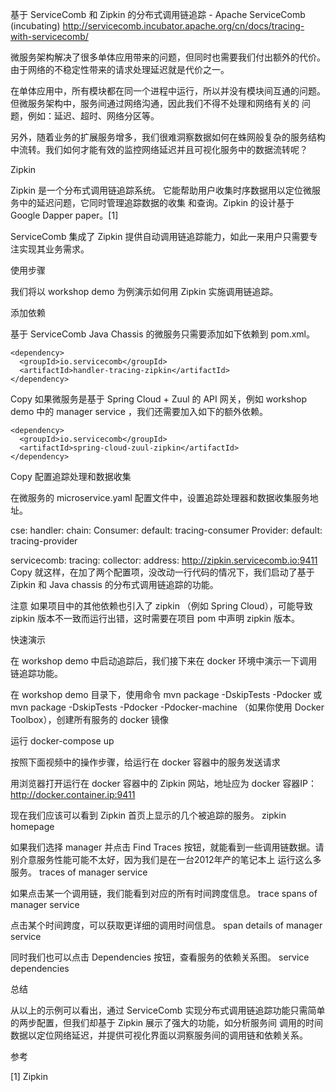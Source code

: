 

基于 ServiceComb 和 Zipkin 的分布式调用链追踪 - Apache ServiceComb (incubating) http://servicecomb.incubator.apache.org/cn/docs/tracing-with-servicecomb/

微服务架构解决了很多单体应用带来的问题，但同时也需要我们付出额外的代价。由于网络的不稳定性带来的请求处理延迟就是代价之一。

在单体应用中，所有模块都在同一个进程中运行，所以并没有模块间互通的问题。但微服务架构中，服务间通过网络沟通，因此我们不得不处理和网络有关的 问题，例如：延迟、超时、网络分区等。

另外，随着业务的扩展服务增多，我们很难洞察数据如何在蛛网般复杂的服务结构中流转。我们如何才能有效的监控网络延迟并且可视化服务中的数据流转呢？

Zipkin

Zipkin 是一个分布式调用链追踪系统。 它能帮助用户收集时序数据用以定位微服务中的延迟问题，它同时管理追踪数据的收集 和查询。Zipkin 的设计基于 Google Dapper paper。[1]

ServiceComb 集成了 Zipkin 提供自动调用链追踪能力，如此一来用户只需要专注实现其业务需求。

使用步骤

我们将以 workshop demo 为例演示如何用 Zipkin 实施调用链追踪。

添加依赖

基于 ServiceComb Java Chassis 的微服务只需要添加如下依赖到 pom.xml。

    <dependency>
      <groupId>io.servicecomb</groupId>
      <artifactId>handler-tracing-zipkin</artifactId>
    </dependency>

Copy
如果微服务是基于 Spring Cloud + Zuul 的 API 网关，例如 workshop demo 中的 manager service ，我们还需要加入如下的额外依赖。

    <dependency>
      <groupId>io.servicecomb</groupId>
      <artifactId>spring-cloud-zuul-zipkin</artifactId>
    </dependency>
Copy
配置追踪处理和数据收集

在微服务的 microservice.yaml 配置文件中，设置追踪处理器和数据收集服务地址。

cse:
  handler:
    chain:
      Consumer:
        default: tracing-consumer
      Provider:
        default: tracing-provider

servicecomb:
  tracing:
    collector:
      address: http://zipkin.servicecomb.io:9411
Copy
就这样，在加了两个配置项，没改动一行代码的情况下，我们启动了基于 Zipkin 和 Java chassis 的分布式调用链追踪的功能。

注意 如果项目中的其他依赖也引入了 zipkin （例如 Spring Cloud），可能导致 zipkin 版本不一致而运行出错，这时需要在项目 pom 中声明 zipkin 版本。

快速演示

在 workshop demo 中启动追踪后，我们接下来在 docker 环境中演示一下调用链追踪功能。

在 workshop demo 目录下，使用命令 mvn package -DskipTests -Pdocker 或 mvn package -DskipTests -Pdocker -Pdocker-machine （如果你使用 Docker Toolbox），创建所有服务的 docker 镜像

运行 docker-compose up

按照下面视频中的操作步骤，给运行在 docker 容器中的服务发送请求

用浏览器打开运行在 docker 容器中的 Zipkin 网站，地址应为 docker 容器IP：http://docker.container.ip:9411


现在我们应该可以看到 Zipkin 首页上显示的几个被追踪的服务。 zipkin homepage

如果我们选择 manager 并点击 Find Traces 按钮，就能看到一些调用链数据。请别介意服务性能可能不太好，因为我们是在一台2012年产的笔记本上 运行这么多服务。 traces of manager service

如果点击某一个调用链，我们能看到对应的所有时间跨度信息。 trace spans of manager service

点击某个时间跨度，可以获取更详细的调用时间信息。 span details of manager service

同时我们也可以点击 Dependencies 按钮，查看服务的依赖关系图。 service dependencies

总结

从以上的示例可以看出，通过 ServiceComb 实现分布式调用链追踪功能只需简单的两步配置，但我们却基于 Zipkin 展示了强大的功能，如分析服务间 调用的时间数据以定位网络延迟，并提供可视化界面以洞察服务间的调用链和依赖关系。

参考

[1] Zipkin